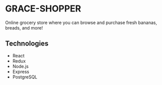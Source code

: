 # GRACE-SHOPPER
Online grocery store where you can browse and purchase fresh bananas, breads, and more!

## Technologies
* React 
* Redux
* Node.js
* Express
* PostgreSQL
